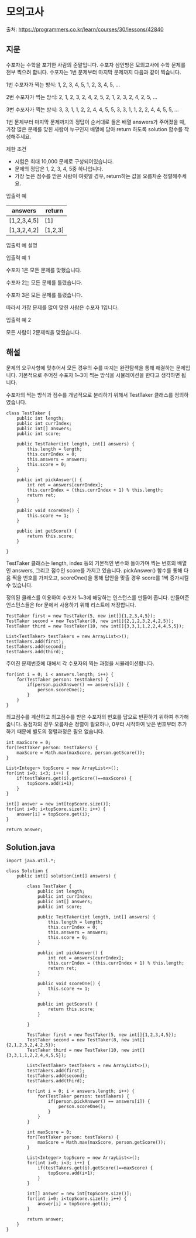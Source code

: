 # 모의고사

출처: https://programmers.co.kr/learn/courses/30/lessons/42840

## 지문
수포자는 수학을 포기한 사람의 준말입니다. 수포자 삼인방은 모의고사에 수학 문제를 전부 찍으려 합니다. 수포자는 1번 문제부터 마지막 문제까지 다음과 같이 찍습니다.

1번 수포자가 찍는 방식: 1, 2, 3, 4, 5, 1, 2, 3, 4, 5, ...

2번 수포자가 찍는 방식: 2, 1, 2, 3, 2, 4, 2, 5, 2, 1, 2, 3, 2, 4, 2, 5, ...

3번 수포자가 찍는 방식: 3, 3, 1, 1, 2, 2, 4, 4, 5, 5, 3, 3, 1, 1, 2, 2, 4, 4, 5, 5, ...

1번 문제부터 마지막 문제까지의 정답이 순서대로 들은 배열 answers가 주어졌을 때, 가장 많은 문제를 맞힌 사람이 누구인지 배열에 담아 return 하도록 solution 함수를 작성해주세요.

제한 조건
- 시험은 최대 10,000 문제로 구성되어있습니다.
- 문제의 정답은 1, 2, 3, 4, 5중 하나입니다.
- 가장 높은 점수를 받은 사람이 여럿일 경우, return하는 값을 오름차순 정렬해주세요.

입출력 예

answers	| return
--------|--------
[1,2,3,4,5]	| [1]
[1,3,2,4,2]	| [1,2,3]

입출력 예 설명

입출력 예 1

수포자 1은 모든 문제를 맞혔습니다.

수포자 2는 모든 문제를 틀렸습니다.

수포자 3은 모든 문제를 틀렸습니다.

따라서 가장 문제를 많이 맞힌 사람은 수포자 1입니다.

입출력 예 2

모든 사람이 2문제씩을 맞췄습니다.

## 해설

문제의 요구사항에 맞추어서 모든 경우의 수를 따지는 완전탐색을 통해 해결하는 문제입니다. 기본적으로 주어진 수포자 1~3이 찍는 방식을 시뮬레이션을 한다고 생각하면 됩니다.

수포자의 찍는 방식과 점수를 개념적으로 분리하기 위해서 TestTaker 클래스를 정의하였습니다.
~~~
class TestTaker {
    public int length;
    public int currIndex;
    public int[] answers;
    public int score;

    public TestTaker(int length, int[] answers) {
        this.length = length;
        this.currIndex = 0;
        this.answers = answers;
        this.score = 0;
    }

    public int pickAnswer() {
        int ret = answers[currIndex];
        this.currIndex = (this.currIndex + 1) % this.length;
        return ret;
    }

    public void scoreOne() {
        this.score += 1;
    }

    public int getScore() {
        return this.score;
    }

}
~~~
TestTaker 클래스는 length, index 등의 기본적인 변수와 돌아가며 찍는 번호의 배열인 answers, 그리고 점수인 score를 가지고 있습니다. pickAnswer() 함수를 통해 다음 찍을 번호를 가져오고, scoreOne()을 통해 답안을 맞출 경우 score를 1씩 증가시킬 수 있습니다.

정의된 클래스를 이용하여 수포자 1~3에 해당하는 인스턴스를 만들어 줍니다. 만들어준 인스턴스들은 for 문에서 사용하기 위해 리스트에 저장합니다.
~~~
TestTaker first = new TestTaker(5, new int[]{1,2,3,4,5});
TestTaker second = new TestTaker(8, new int[]{2,1,2,3,2,4,2,5});
TestTaker third = new TestTaker(10, new int[]{3,3,1,1,2,2,4,4,5,5});

List<TestTaker> testTakers = new ArrayList<>();
testTakers.add(first);
testTakers.add(second);
testTakers.add(third);
~~~

주어진 문제번호에 대해서 각 수포자의 찍는 과정을 시뮬레이션합니다.
~~~
for(int i = 0; i < answers.length; i++) {
    for(TestTaker person: testTakers) {
        if(person.pickAnswer() == answers[i]) {
            person.scoreOne();
        }
    }
}
~~~

최고점수를 계산하고 최고점수를 받은 수포자의 번호를 답으로 반환하기 위하여 추가해 줍니다. 동점자의 경우 오름차순 정렬이 필요하나, 0부터 시작하여 낮은 번호부터 추가하기 때문에 별도의 정렬과정은 필요 없습니다.
~~~
int maxScore = 0;
for(TestTaker person: testTakers) {
    maxScore = Math.max(maxScore, person.getScore());
}

List<Integer> topScore = new ArrayList<>();
for(int i=0; i<3; i++) {
    if(testTakers.get(i).getScore()==maxScore) {
        topScore.add(i+1);
    }
}

int[] answer = new int[topScore.size()];
for(int i=0; i<topScore.size(); i++) {
    answer[i] = topScore.get(i);
}

return answer;
~~~

## Solution.java
~~~
import java.util.*;

class Solution {
    public int[] solution(int[] answers) {

        class TestTaker {
            public int length;
            public int currIndex;
            public int[] answers;
            public int score;

            public TestTaker(int length, int[] answers) {
                this.length = length;
                this.currIndex = 0;
                this.answers = answers;
                this.score = 0;
            }

            public int pickAnswer() {
                int ret = answers[currIndex];
                this.currIndex = (this.currIndex + 1) % this.length;
                return ret;
            }

            public void scoreOne() {
                this.score += 1;
            }

            public int getScore() {
                return this.score;
            }

        }

        TestTaker first = new TestTaker(5, new int[]{1,2,3,4,5});
        TestTaker second = new TestTaker(8, new int[]{2,1,2,3,2,4,2,5});
        TestTaker third = new TestTaker(10, new int[]{3,3,1,1,2,2,4,4,5,5});

        List<TestTaker> testTakers = new ArrayList<>();
        testTakers.add(first);
        testTakers.add(second);
        testTakers.add(third);

        for(int i = 0; i < answers.length; i++) {
            for(TestTaker person: testTakers) {
                if(person.pickAnswer() == answers[i]) {
                    person.scoreOne();
                }
            }
        }

        int maxScore = 0;
        for(TestTaker person: testTakers) {
            maxScore = Math.max(maxScore, person.getScore());
        }

        List<Integer> topScore = new ArrayList<>();
        for(int i=0; i<3; i++) {
            if(testTakers.get(i).getScore()==maxScore) {
                topScore.add(i+1);
            }
        }

        int[] answer = new int[topScore.size()];
        for(int i=0; i<topScore.size(); i++) {
            answer[i] = topScore.get(i);
        }

        return answer;
    }
}
~~~
